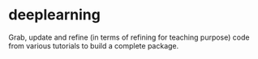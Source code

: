 # deeplearning

Grab, update and refine (in terms of refining for teaching purpose) code from various tutorials to build a complete package.
